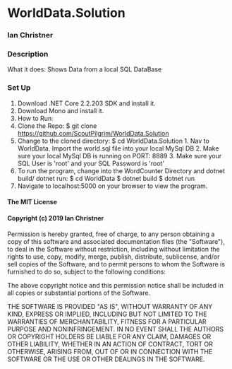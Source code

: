 # WorldData.Solution

### Ian Christner

### Description

What it does:
Shows Data from a local SQL DataBase

### Set Up
1. Download .NET Core 2.2.203 SDK and install it.
2. Download Mono and install it.
3. How to Run:
  1. Clone the Repo: $ git clone https://github.com/ScoutPilgrim/WorldData.Solution
  2. Change to the cloned directory: $ cd WorldData.Solution
    1. Nav to WorldData. Import the world.sql file into your local MySql DB
    2. Make sure your local MySql DB is running on PORT: 8889
    3. Make sure your SQL User is 'root' and your SQL Password is 'root'
  3. To run the program, change into the WordCounter Directory and dotnet build/ dotnet run: $ cd WorldData $ dotnet build $ dotnet run
  4. Navigate to localhost:5000 on your browser to view the program.
#### The MIT License

#### Copyright (c) 2019 Ian Christner

Permission is hereby granted, free of charge,
to any person obtaining a copy of this software and
associated documentation files (the "Software"), to
deal in the Software without restriction, including
without limitation the rights to use, copy, modify,
merge, publish, distribute, sublicense, and/or sell
copies of the Software, and to permit persons to whom
the Software is furnished to do so,
subject to the following conditions:

The above copyright notice and this permission notice
shall be included in all copies or substantial portions of the Software.

THE SOFTWARE IS PROVIDED "AS IS", WITHOUT WARRANTY OF ANY KIND,
EXPRESS OR IMPLIED, INCLUDING BUT NOT LIMITED TO THE WARRANTIES
OF MERCHANTABILITY, FITNESS FOR A PARTICULAR PURPOSE AND NONINFRINGEMENT.
IN NO EVENT SHALL THE AUTHORS OR COPYRIGHT HOLDERS BE LIABLE FOR
ANY CLAIM, DAMAGES OR OTHER LIABILITY, WHETHER IN AN ACTION OF CONTRACT,
TORT OR OTHERWISE, ARISING FROM, OUT OF OR IN CONNECTION WITH THE
SOFTWARE OR THE USE OR OTHER DEALINGS IN THE SOFTWARE.
